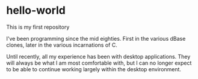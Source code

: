 # hello-world
This is my first repository

I've been programming since the mid eighties.  First in the various dBase clones, later in the various incarnations of C.

Until recently, all my experience has been with desktop applications.  They will always be what I am most comfortable with, but I can no longer expect to be able to continue working largely within the desktop environment.
